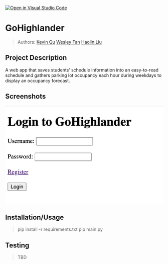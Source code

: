 [![Open in Visual Studio Code](https://classroom.github.com/assets/open-in-vscode-718a45dd9cf7e7f842a935f5ebbe5719a5e09af4491e668f4dbf3b35d5cca122.svg)](https://classroom.github.com/online_ide?assignment_repo_id=10809429&assignment_repo_type=AssignmentRepo)

# GoHighlander

 
 > Authors: [Kevin Qu](https://github.com/KevinDevs) [Wesley Fan](https://github.com/wesleyfan2015) [Haolin Liu](https://github.com/terrylhl) []()



## Project Description
A web app that saves students’ schedule information into an easy-to-read schedule and gathers parking lot occupancy each hour during weekdays to display an occupancy forecast.


 ## Screenshots
 ![Screenshots](https://raw.githubusercontent.com/CS180-spring/cs180-21-gohighlander/main/screenshots/gohighlander01.jpg)
 ## Installation/Usage
 > pip install -r requirements.txt
 > pip main.py
 ## Testing
 > TBD

